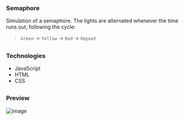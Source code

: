 ### Semaphore

Simulation of a semaphore. The lights are alternated whenever the time runs out, following the cycle:  
> `Green` -> `Yellow` -> `Red` -> `Repeat`

##

### Technologies
- JavaScript
- HTML
- CSS

##

### Preview

![image](https://github.com/LucasGPrudente/javascript_mini_projects/assets/165199182/0f7b5daf-5b0e-4c33-beb5-c2d3fdef2ddc)
